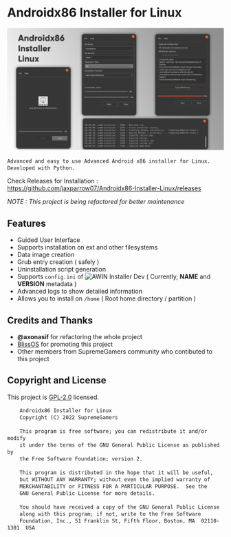 # Androidx86 Installer for Linux
![](banner.png)

```
Advanced and easy to use Advanced Android x86 installer for Linux.
Developed with Python.
```
Check Releases for Installation : https://github.com/jaxparrow07/Androidx86-Installer-Linux/releases

_NOTE : This project is being refactored for better maintenance_

## Features
* Guided User Interface
* Supports installation on ext and other filesystems
* Data image creation
* Grub entry creation ( safely )
* Uninstallation script generation
* Supports `config.ini` of ![AWIN Installer Dev](https://github.com/supremegamers/awin-installer-dev) ( Currently, **NAME** and **VERSION** metadata )
* Advanced logs to show detailed information
* Allows you to install on `/home` ( Root home directory / partition )


## Credits and Thanks
* **@axonasif** for refactoring the whole project
* [BlissOS](blissos.org) for promoting this project
* Other members from SupremeGamers community who contibuted to this project

## Copyright and License

This project is [GPL-2.0](https://github.com/jaxparrow07/Androidx86-Installer-Linux/blob/main/LICENSE) licensed.

```
    Androidx86 Installer for Linux
    Copyright (C) 2022 SupremeGamers

    This program is free software; you can redistribute it and/or modify
    it under the terms of the GNU General Public License as published by
    the Free Software Foundation; version 2.

    This program is distributed in the hope that it will be useful,
    but WITHOUT ANY WARRANTY; without even the implied warranty of
    MERCHANTABILITY or FITNESS FOR A PARTICULAR PURPOSE.  See the
    GNU General Public License for more details.

    You should have received a copy of the GNU General Public License
    along with this program; if not, write to the Free Software
    Foundation, Inc., 51 Franklin St, Fifth Floor, Boston, MA  02110-1301  USA
